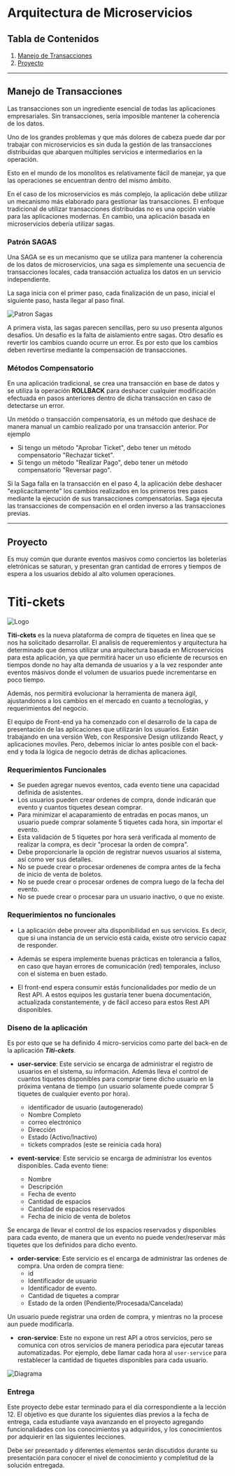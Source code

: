 # Arquitectura de Microservicios

## Tabla de Contenidos
1. [Manejo de Transacciones](#manejo-de-transacciones)
2. [Proyecto](#proyecto)

---
## Manejo de Transacciones

Las transacciones son un ingrediente esencial de todas las aplicaciones empresariales. Sin transacciones, sería imposible mantener la coherencia de los datos.

Uno de los grandes problemas y que más dolores de cabeza puede dar por trabajar con microservicios es sin duda la gestión de las transacciones distribuidas que abarquen múltiples servicios e intermediarios en la operación.

Esto en el mundo de los monolitos es relativamente fácil de manejar, ya que las operaciones se encuentran dentro del mismo ámbito. 

En el caso de los microservicios es más complejo, la aplicación debe utilizar un mecanismo más elaborado para gestionar las transacciones. El enfoque tradicional de utilizar transacciones distribuidas no es una opción viable para las aplicaciones modernas. En cambio, una aplicación basada en microservicios debería utilizar sagas.

### Patrón SAGAS
Una SAGA se es un mecanismo que se utiliza para mantener la coherencia de los datos de microservicios, una saga es simplemente una secuencia de transacciones locales, cada transacción actualiza los datos en un servicio independiente.

La saga inicia con el primer paso, cada finalización de un paso, inicial el siguiente paso, hasta llegar al paso final. 

![Patron Sagas](./imagenes/sagas.png)

A primera vista, las sagas parecen sencillas, pero su uso presenta algunos desafíos. Un desafío es la falta de aislamiento entre sagas. Otro desafío es revertir los cambios cuando ocurre un error. Es por esto que los cambios deben revertirse mediante la compensación de transacciones.

### Métodos Compensatorio
En una aplicación tradicional, se crea una transacción en base de datos y se utiliza la operación **ROLLBACK** para deshacer cualquier modificación efectuada en pasos anteriores dentro de dicha transacción en caso de detectarse un error. 

Un metódo o transacción compensatoria, es un método que deshace de manera manual un cambio realizado por una transacción anterior. Por ejemplo 
- Si tengo un método "Aprobar Ticket", debo tener un método compensatorio "Rechazar ticket".
- Si tengo un método "Realizar Pago", debo tener un método compensatorio "Reversar pago".

Si la Saga falla en la transacción en el paso 4, la aplicación debe deshacer "explicacitamente"  los cambios realizados en los primeros tres pasos mediante la ejecución de sus transacciones compensatorias. Saga ejecuta las transacciones de compensación en el orden inverso a las transacciones previas. 

--- 
## Proyecto

Es muy común que durante eventos masivos como conciertos las boleterías eletrónicas se saturan, y presentan gran cantidad de errores y tiempos de espera a los usuarios debido al alto volumen operaciones. 

# Titi-ckets
![Logo](./imagenes/monkey.png)

**Titi-ckets** es la nueva plataforma de compra de tiquetes en linea que se nos ha solicitado desarrollar. El analisis de requeremientos y arquitectura ha determinado que demos utilizar una arquitectura basada en Microservicios para esta aplicación, ya que permitirá hacer un uso eficiente de recursos en tiempos donde no hay alta demanda de usuarios y a la vez responder ante eventos másivos donde el volumen de usuarios puede incrementarse en poco tiempo. 

Además, nos permitirá evolucionar la herramienta de manera ágil, ajustandonos a los cambios en el mercado en cuanto a tecnologías, y requerimientos del negocio. 

El equipo de Front-end ya ha comenzado con el desarrollo de la capa de presentación de las aplicaciones que utilizarán los usuarios. Están trabajando en una versión Web, con Responsive Design utilizando React, y aplicaciones moviles. Pero, debemos iniciar lo antes posible con el back-end y toda la lógica de negocio detrás de dichas aplicaciones.


### Requerimientos Funcionales

- Se pueden agregar nuevos eventos, cada evento tiene una capacidad definida de asistentes. 
- Los usuarios pueden crear ordenes de compra, donde indicarán que evento y cuantos tiquetes desean comprar. 
- Para minimizar el acaparamiento de entradas en pocas manos, un usuario puede comprar solamente 5 tiquetes cada hora, sin importar el evento. 
- Esta validación de 5 tiquetes por hora será verificada al momento de realizar la compra, es decir "procesar la orden de compra".
- Debe proporcionarle la opción de registrar nuevos usuarios al sistema, así como ver sus detalles. 
- No se puede crear o procesar ordenenes de compra antes de la fecha de inicio de venta de boletos.
- No se puede crear o procesar ordenes de compra luego de la fecha del evento.
- No se puede crear o procesar para un usuario inactivo, o que no existe.

### Requerimientos no funcionales

- La aplicación debe proveer alta disponibilidad en sus servicios. Es decir, que si una instancia de un servicio está caida, existe otro servicio capaz de responder. 

- Además se espera implemente buenas prácticas en tolerancia a fallos, en caso que hayan errores de comunicación (red) temporales, incluso con el sistema en buen estado. 

- El front-end espera consumir estás funcionalidades por medio de un Rest API. A estos equipos les gustaría tener buena documentación, actualizada constantemente, y de fácil acceso para estos Rest API disponibles. 

### Diseno de la aplicación

Es por esto que se ha definido 4 micro-servicios como parte del back-en de la aplicación ***Titi-ckets***.

- **user-service**: 
Este servicio se encarga de administrar el registro de usuarios en el sistema, su información. Además lleva el control de cuantos tiquetes disponibles para comprar tiene dicho usuario en la próxima ventana de tiempo (un usuario solamente puede comprar 5 tiquetes de cualquier evento por hora).
    - identificador de usuario (autogenerado)
    - Nombre Completo
    - correo electrónico
    - Dirección
    - Estado (Activo/Inactivo)
    - tickets comprados (este se reinicia cada hora)

- **event-service**:
Este servicio se encarga de administrar los eventos disponibles. Cada evento tiene: 
    - Nombre
    - Descripción
    - Fecha de evento
    - Cantidad de espacios
    - Cantidad de espacios reservados
    - Fecha de inicio de venta de boletos

Se encarga de llevar el control de los espacios reservados y disponibles para cada evento, de manera que un evento no puede vender/reservar más tiquetes que los definidos para dicho evento.

- **order-service**: 
Este servicio es el encarga de administrar las ordenes de compra. Una orden de compra tiene: 
    - id
    - Identificador de usuario
    - Identificador de evento. 
    - Cantidad de tiquetes a comprar
    - Estado de la orden (Pendiente/Procesada/Cancelada)

Un usuario puede registrar una orden de compra, y mientras no la procese aun puede modificarla.

- **cron-service**: 
Este no expone un rest API a otros servicios, pero se comunica con otros servicios de manera periodica para ejecutar tareas automatizadas. Por ejemplo, debe llamar cada hora al `user-service` para restablecer la cantidad de tiquetes disponibles para cada usuario. 

![Diagrama](./imagenes/Diagrama-titi-ckets.jpg)


### Entrega
Este proyecto debe estar terminado para el día correspondiente a la lección 12. El objetivo es que durante los siguientes días previos a la fecha de entrega, cada estudiante vaya avanzando en el proyecto agregando funcionalidades con los conocimientos ya adquiridos, y los conocimientos por adquierir en las siguientes lecciones.

Debe ser presentado y diferentes elementos serán discutidos durante su presentación para conocer el nivel de conocimiento y completitud de la solución entregada. 






